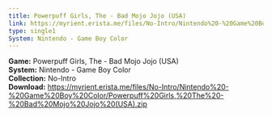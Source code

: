 ```yaml
---
title: Powerpuff Girls, The - Bad Mojo Jojo (USA)
link: https://myrient.erista.me/files/No-Intro/Nintendo%20-%20Game%20Boy%20Color/Powerpuff%20Girls,%20The%20-%20Bad%20Mojo%20Jojo%20(USA).zip
type: single1
System: Nintendo - Game Boy Color
---
```

<b>Game:</b> Powerpuff Girls, The - Bad Mojo Jojo (USA)<br>
<b>System:</b> Nintendo - Game Boy Color<br>
<b>Collection:</b> No-Intro<br>
<b>Download:</b> https://myrient.erista.me/files/No-Intro/Nintendo%20-%20Game%20Boy%20Color/Powerpuff%20Girls,%20The%20-%20Bad%20Mojo%20Jojo%20(USA).zip